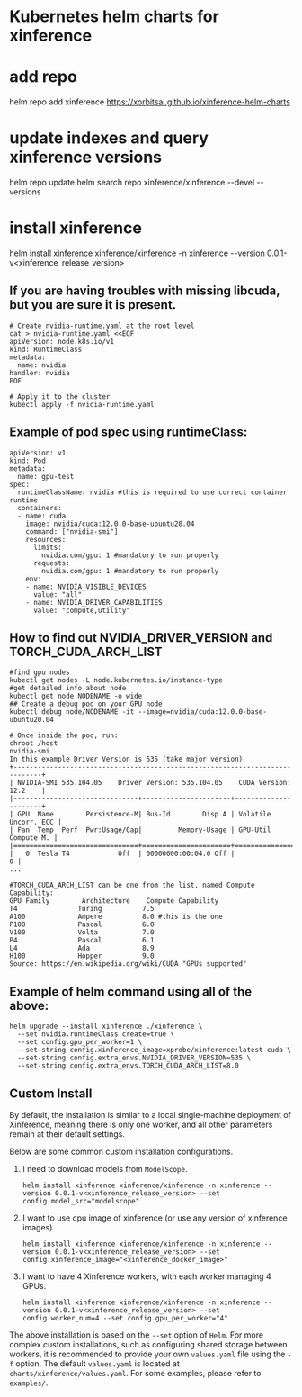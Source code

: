 # Kubernetes helm charts for xinference
# add repo
helm repo add xinference https://xorbitsai.github.io/xinference-helm-charts

# update indexes and query xinference versions
helm repo update
helm search repo xinference/xinference --devel --versions

# install xinference
helm install xinference xinference/xinference -n xinference --version 0.0.1-v<xinference_release_version>

## If you are having troubles with missing libcuda, but you are sure it is present.
```
# Create nvidia-runtime.yaml at the root level
cat > nvidia-runtime.yaml <<EOF
apiVersion: node.k8s.io/v1
kind: RuntimeClass
metadata:
  name: nvidia
handler: nvidia
EOF

# Apply it to the cluster
kubectl apply -f nvidia-runtime.yaml
```

## Example of pod spec using runtimeClass:
```
apiVersion: v1
kind: Pod
metadata:
  name: gpu-test
spec:
  runtimeClassName: nvidia #this is required to use correct container runtime
  containers:
  - name: cuda
    image: nvidia/cuda:12.0.0-base-ubuntu20.04
    command: ["nvidia-smi"]
    resources:
      limits:
        nvidia.com/gpu: 1 #mandatory to run properly
      requests:
        nvidia.com/gpu: 1 #mandatory to run properly
    env:
    - name: NVIDIA_VISIBLE_DEVICES
      value: "all"
    - name: NVIDIA_DRIVER_CAPABILITIES
      value: "compute,utility"
```
## How to find out NVIDIA_DRIVER_VERSION and TORCH_CUDA_ARCH_LIST
```
#find gpu nodes
kubectl get nodes -L node.kubernetes.io/instance-type
#get detailed info about node
kubectl get node NODENAME -o wide
## Create a debug pod on your GPU node
kubectl debug node/NODENAME -it --image=nvidia/cuda:12.0.0-base-ubuntu20.04

# Once inside the pod, run:
chroot /host
nvidia-smi
In this example Driver Version is 535 (take major version)
+-----------------------------------------------------------------------------+
| NVIDIA-SMI 535.104.05    Driver Version: 535.104.05    CUDA Version: 12.2    |
|-------------------------------+----------------------+----------------------+
| GPU  Name        Persistence-M| Bus-Id        Disp.A | Volatile Uncorr. ECC |
| Fan  Temp  Perf  Pwr:Usage/Cap|         Memory-Usage | GPU-Util  Compute M. |
|===============================+======================+======================|
|   0  Tesla T4            Off  | 00000000:00:04.0 Off |                    0 |
...

#TORCH_CUDA_ARCH_LIST can be one from the list, named Compute Capability:
GPU Family        Architecture    Compute Capability
T4               Turing          7.5
A100             Ampere          8.0 #this is the one
P100             Pascal          6.0
V100             Volta           7.0
P4               Pascal          6.1
L4               Ada             8.9
H100             Hopper          9.0
Source: https://en.wikipedia.org/wiki/CUDA "GPUs supported"
```
## Example of helm command using all of the above:
```
helm upgrade --install xinference ./xinference \
  --set nvidia.runtimeClass.create=true \
  --set config.gpu_per_worker=1 \
  --set-string config.xinference_image=xprobe/xinference:latest-cuda \
  --set-string config.extra_envs.NVIDIA_DRIVER_VERSION=535 \
  --set-string config.extra_envs.TORCH_CUDA_ARCH_LIST=8.0
  ```

## Custom Install
By default, the installation is similar to a local single-machine deployment of Xinference, 
meaning there is only one worker, and all other parameters remain at their default settings.

Below are some common custom installation configurations.

1. I need to download models from `ModelScope`.
    ```
    helm install xinference xinference/xinference -n xinference --version 0.0.1-v<xinference_release_version> --set config.model_src="modelscope"
    ```
2. I want to use cpu image of xinference (or use any version of xinference images).
    ```
    helm install xinference xinference/xinference -n xinference --version 0.0.1-v<xinference_release_version> --set config.xinference_image="<xinference_docker_image>"
    ```
3. I want to have 4 Xinference workers, with each worker managing 4 GPUs.
    ```
    helm install xinference xinference/xinference -n xinference --version 0.0.1-v<xinference_release_version> --set config.worker_num=4 --set config.gpu_per_worker="4"
    ```

The above installation is based on the `--set` option of `Helm`. 
For more complex custom installations, such as configuring shared storage between workers, it is recommended to provide your own `values.yaml` file using the `-f` option. 
The default `values.yaml` is located at `charts/xinference/values.yaml`. 
For some examples, please refer to `examples/`.
